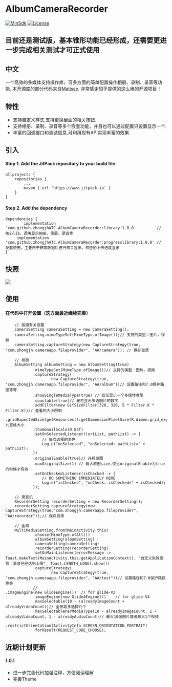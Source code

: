 # AlbumCameraRecorder

[![MinSdk](https://img.shields.io/badge/MinSdk-16-blue.svg)](https://developer.android.com/about/versions/android-4.1)
[![License](https://img.shields.io/badge/License-MIT-blue.svg)](https://github.com/zhongjhATC/AlbumCameraRecorder/blob/master/LICENSE)

## 目前还是测试版，基本锥形功能已经形成，还需要更进一步完成相关测试才可正式使用

## 中文
一个高效的多媒体支持操作库，可多方面的简单配置操作相册、录制、录音等功能.
本开源库的部分代码来自[Matisse](https://github.com/zhihu/Matisse).
非常感谢知乎提供的这么棒的开源项目！    

## 特性
 - 支持自定义样式.支持更换里面的相关按钮.
 - 支持相册、录制、录音等多个嵌套功能，并且也可以通过配置只设置显示一个.
 - 丰富的回调接口和调试信息,可利用现有API实现丰富的效果.
 
## 引入

#### Step 1. Add the JitPack repository to your build file

	allprojects {
		repositories {
			...
			maven { url 'https://www.jitpack.io' }
		}
	}
#### Step 2. Add the dependency

	dependencies {
	        implementation 'com.github.zhongjhATC.AlbumCameraRecorder:library:1.0.0'         // 核心lib，调用显示相册、录屏、录音等
         implementation 'com.github.zhongjhATC.AlbumCameraRecorder:progresslibrary:1.0.0' // 配套使用，主要用于获取数据后进行相关显示，相应的上传进度显示
	}

## 快照
![](https://github.com/zhongjhATC/AlbumCameraRecorder/blob/master/Demonstration.gif)

## 使用   
#### 在代码中打开设置（这方面最近继续完善）
 
        // 拍摄有关设置
        CameraSetting cameraSetting = new CameraSetting();
        cameraSetting.mimeTypeSet(MimeType.ofImage());// 支持的类型：图片，视频
        cameraSetting.captureStrategy(new CaptureStrategy(true, "com.zhongjh.cameraapp.fileprovider", "AA/camera")); // 保存目录

        // 相册
        AlbumSetting albumSetting = new AlbumSetting(true)
                .mimeTypeSet(MimeType.ofImage())// 支持的类型：图片，视频
                .captureStrategy(
                        new CaptureStrategy(true, "com.zhongjh.cameraapp.fileprovider", "AA/album"))// 设置路径和7.0保护路径等等
                .showSingleMediaType(true) // 仅仅显示一个多媒体类型
                .countable(true)// 是否显示多选图片的数字
                .addFilter(new GifSizeFilter(320, 320, 5 * Filter.K * Filter.K))// 查看的大小限制
                .gridExpectedSize(getResources().getDimensionPixelSize(R.dimen.grid_expected_size))// 九宫格大小
                .thumbnailScale(0.85f)
                .setOnSelectedListener((uriList, pathList) -> {
                    // 每次选择的事件
                    Log.e("onSelected", "onSelected: pathList=" + pathList);
                })
                .originalEnable(true)// 开启原图
                .maxOriginalSize(1) // 最大原图size,仅当originalEnable为true的时候才有效
                .setOnCheckedListener(isChecked -> {
                    // DO SOMETHING IMMEDIATELY HERE
                    Log.e("isChecked", "onCheck: isChecked=" + isChecked);
                });

        // 录音机
        RecorderSetting recorderSetting = new RecorderSetting();
        recorderSetting.captureStrategy(new CaptureStrategy(true,"com.zhongjh.cameraapp.fileprovider", "AA/recorder"));// 保存目录

        // 全局
        MultiMediaSetting.from(MainActivity.this)
                .choose(MimeType.ofAll())
                .albumSetting(albumSetting)
                .cameraSetting(cameraSetting)
                .recorderSetting(recorderSetting)
                .setOnMainListener(errorMessage -> Toast.makeText(MainActivity.this.getApplicationContext(), "自定义失败信息：录音已经达到上限", Toast.LENGTH_LONG).show())
                .captureStrategy(
                        new CaptureStrategy(true, "com.zhongjh.cameraapp.fileprovider", "AA/test"))// 设置路径和7.0保护路径等等
                //                                            .imageEngine(new GlideEngine())  // for glide-V3
                .imageEngine(new Glide4Engine())    // for glide-V4
                .maxSelectable(10 - (alreadyImageCount + alreadyVideoCount))// 全部最多选择几个
                .maxSelectablePerMediaType(10 - alreadyImageCount, 1 - alreadyVideoCount, 1 - alreadyAudioCount)// 最大10张图片或者最大1个视频
                .restrictOrientation(ActivityInfo.SCREEN_ORIENTATION_PORTRAIT)
                .forResult(REQUEST_CODE_CHOOSE);

## 近期计划更新
#### 1.0.1
 - 进一步完善代码加强注释，方便阅读理解
 - 完善Theme